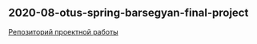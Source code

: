 ## 2020-08-otus-spring-barsegyan-final-project

[Репозиторий проектной работы](https://github.com/mihansweatpants/2020-08-otus-spring-barsegyan-final-project)
